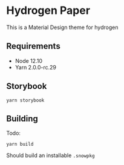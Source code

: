 # Hydrogen Paper

This is a Material Design theme for hydrogen


## Requirements

* Node 12.10
* Yarn 2.0.0-rc.29

## Storybook

`yarn storybook`

## Building

Todo: 

`yarn build`

Should build an installable `.snowpkg` 